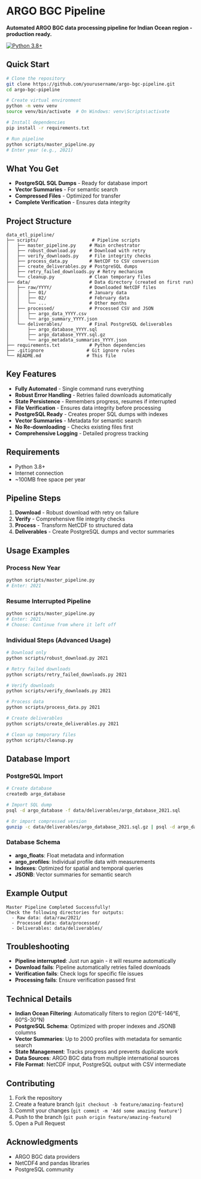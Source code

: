 # ARGO BGC Pipeline

**Automated ARGO BGC data processing pipeline for Indian Ocean region - production ready.**

[![Python 3.8+](https://img.shields.io/badge/python-3.8+-blue.svg)](https://www.python.org/downloads/)

## Quick Start

```bash
# Clone the repository
git clone https://github.com/yourusername/argo-bgc-pipeline.git
cd argo-bgc-pipeline

# Create virtual environment
python -m venv venv
source venv/bin/activate  # On Windows: venv\Scripts\activate

# Install dependencies
pip install -r requirements.txt

# Run pipeline
python scripts/master_pipeline.py
# Enter year (e.g., 2021)
```

## What You Get

- **PostgreSQL SQL Dumps** - Ready for database import
- **Vector Summaries** - For semantic search
- **Compressed Files** - Optimized for transfer
- **Complete Verification** - Ensures data integrity

## Project Structure

```
data_etl_pipeline/
├── scripts/                    # Pipeline scripts
│   ├── master_pipeline.py     # Main orchestrator
│   ├── robust_download.py     # Download with retry
│   ├── verify_downloads.py    # File integrity checks
│   ├── process_data.py        # NetCDF to CSV conversion
│   ├── create_deliverables.py # PostgreSQL dumps
│   ├── retry_failed_downloads.py # Retry mechanism
│   └── cleanup.py             # Clean temporary files
├── data/                      # Data directory (created on first run)
│   ├── raw/YYYY/              # Downloaded NetCDF files
│   │   ├── 01/                # January data
│   │   ├── 02/                # February data
│   │   └── ...                # Other months
│   ├── processed/             # Processed CSV and JSON
│   │   ├── argo_data_YYYY.csv
│   │   └── argo_summary_YYYY.json
│   └── deliverables/          # Final PostgreSQL deliverables
│       ├── argo_database_YYYY.sql
│       ├── argo_database_YYYY.sql.gz
│       └── argo_metadata_summaries_YYYY.json
├── requirements.txt           # Python dependencies
├── .gitignore                # Git ignore rules
└── README.md                 # This file
```

## Key Features

- **Fully Automated** - Single command runs everything
- **Robust Error Handling** - Retries failed downloads automatically
- **State Persistence** - Remembers progress, resumes if interrupted
- **File Verification** - Ensures data integrity before processing
- **PostgreSQL Ready** - Creates proper SQL dumps with indexes
- **Vector Summaries** - Metadata for semantic search
- **No Re-downloading** - Checks existing files first
- **Comprehensive Logging** - Detailed progress tracking

## Requirements

- Python 3.8+
- Internet connection
- ~100MB free space per year

## Pipeline Steps

1. **Download** - Robust download with retry on failure
2. **Verify** - Comprehensive file integrity checks
3. **Process** - Transform NetCDF to structured data
4. **Deliverables** - Create PostgreSQL dumps and vector summaries

## Usage Examples

### Process New Year
```bash
python scripts/master_pipeline.py
# Enter: 2021
```

### Resume Interrupted Pipeline
```bash
python scripts/master_pipeline.py
# Enter: 2021
# Choose: Continue from where it left off
```

### Individual Steps (Advanced Usage)
```bash
# Download only
python scripts/robust_download.py 2021

# Retry failed downloads
python scripts/retry_failed_downloads.py 2021

# Verify downloads
python scripts/verify_downloads.py 2021

# Process data
python scripts/process_data.py 2021

# Create deliverables
python scripts/create_deliverables.py 2021

# Clean up temporary files
python scripts/cleanup.py
```

## Database Import

### PostgreSQL Import
```bash
# Create database
createdb argo_database

# Import SQL dump
psql -d argo_database -f data/deliverables/argo_database_2021.sql

# Or import compressed version
gunzip -c data/deliverables/argo_database_2021.sql.gz | psql -d argo_database
```

### Database Schema
- **argo_floats**: Float metadata and information
- **argo_profiles**: Individual profile data with measurements
- **Indexes**: Optimized for spatial and temporal queries
- **JSONB**: Vector summaries for semantic search

## Example Output

```
Master Pipeline Completed Successfully!
Check the following directories for outputs:
  - Raw data: data/raw/2021/
  - Processed data: data/processed/
  - Deliverables: data/deliverables/
```

## Troubleshooting

- **Pipeline interrupted**: Just run again - it will resume automatically
- **Download fails**: Pipeline automatically retries failed downloads
- **Verification fails**: Check logs for specific file issues
- **Processing fails**: Ensure verification passed first

## Technical Details

- **Indian Ocean Filtering**: Automatically filters to region (20°E-146°E, 60°S-30°N)
- **PostgreSQL Schema**: Optimized with proper indexes and JSONB columns
- **Vector Summaries**: Up to 2000 profiles with metadata for semantic search
- **State Management**: Tracks progress and prevents duplicate work
- **Data Sources**: ARGO BGC data from multiple international sources
- **File Format**: NetCDF input, PostgreSQL output with CSV intermediate

## Contributing

1. Fork the repository
2. Create a feature branch (`git checkout -b feature/amazing-feature`)
3. Commit your changes (`git commit -m 'Add some amazing feature'`)
4. Push to the branch (`git push origin feature/amazing-feature`)
5. Open a Pull Request

## Acknowledgments

- ARGO BGC data providers
- NetCDF4 and pandas libraries
- PostgreSQL community
